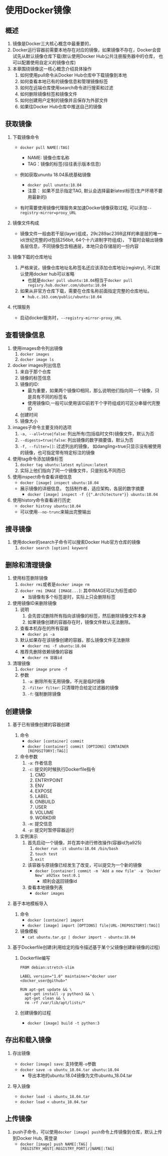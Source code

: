 # 使用Docker镜像

## 概述

1. 镜像是Docker三大核心概念中最重要的，
2. Docker运行容器前需要本地存在对应的镜像，如果镜像不存在，Docker会尝试先从默认镜像仓库下载(默认使用Docker Hub公共注册服务器中的仓库， 也可以配置使用自定义的镜像仓库)
3. 本章围绕镜像这一核心概念介绍具体操作
   1. 如何使用pull命令从Docker Hub仓库中下载镜像到本地
   2. 如何查看本地已有的镜像信息和管理镜像标签
   3. 如何在远端仓库使用search命令进行搜索和过滤
   4. 如何删除镜像标签和镜像文件
   5. 如何创建用户定制的镜像并且保存为外部文件
   6. 如果往Docker Hub仓库中推送自己的镜像

## 获取镜像

1. 下载镜像命令

   * `docker pull NAME[:TAG]`
     * NAME: 镜像仓库名称
     * TAG：镜像的标签(往往表示版本信息)

   * 例如获取ununtu 18.04系统基础镜像
     * `docker pull ununtu:18.04`
     * 注意： 如果不显示指定TAG, 默认会选择最新latest标签(生产环境不要用最新的)
   * 有时需要使用镜像代理服务来加速Docker镜像获取过程, 可以添加`--registry-mirror=proxy_URL`

2. 镜像文件构成

   * 镜像文件一般由若干层(layer)组成，29c289ac2398这样的串是层的唯一id(世纪完整的id包括256bit, 64个十六进制字符组成)， 下载时会输出镜像各层信息，不同镜像包含相通层，本地只会存储层的一份内容

3. 镜像下载的仓库地址

   1. 严格来说，镜像仓库地址名称签名还应该添加仓库地址(registry), 不过默认使用docker hub可以省略
      * 也就是`docker pull ubuntu:18.04`相当于`docker pull regisry.hub.docker.com/ubuntu:18.04`
   2. 如果从非官方仓库下载，需要在仓库名称前面指定完整的仓库地址。
      * `hub.c.163.com/public/ubuntu:18.04`

5. 代理服务

   * 启动docker服务时，`--registry-mirror-proxy_URL`

## 查看镜像信息

1. 使用images命令列出镜像
   1. `docker images`
   2. `docker image ls`
2. docker images列出信息
   1. 来自于那个仓库
   2. 镜像的标签信息
   3. 镜像的ID: 
      * 最为重要，如果两个镜像ID相同，那么说明他们指向同一个镜像，只是具有不同的标签名
      * 使用镜像ID,一般可以使用该ID前若干个字符组成的可区分串替代完整ID
   4. 创建时间
   5. 镜像大小
3. images子命令主要支持的选项
   1. `-a, --all=true|false`:  列出所有(包括临时文件)镜像文件，默认为否
   2. `--digests=true|false`: 列出镜像的数字摘要值，默认为否
   3. `-f, --filter=[]`: 过滤列出的镜像， 如dangling=true只显示没有被使用的镜像，也可指定带有特定标注的镜像
4. 使用tag命令添加镜像标签
   1. `docker tag ubuntu:latest mylinux:latest`
   2. 实际上他们指向了同一个镜像文件，只是别名不同而已
5. 使用inspect命令查看详细信息
   * `docker [image] inspect ubuntu:18.04`
   * 展示镜像的详细信息， 包括制作者，适应架构，各层的数字摘要
     * `docker [image] inspect -f {{".Architecture"}} ubuntu:18.04`
6. 使用history命令查看进行历史
   * `docker histroy ubuntu:18.04`
   * 可以使用`--no-trunc`来输出完整输出

## 搜寻镜像

1. 使用docker的search子命令可以搜索Docker Hub官方仓库的镜像
   1. `docker search [option] keyword`

## 删除和清理镜像

1. 使用标签删除镜像
   1. `docker rmi`或者是`docker image rm`
   2. `docker rmi IMAGE [IMAGE...]`: 其中IMAGE可以为标签或ID
      * 当镜像有多个标签是时，实际上只会删除标签
2. 使用镜像ID来删除镜像
   1. 说明
      1. 会先尝试删除所有指向该镜像的标签，然后删除镜像文件本身
      2. 如果镜像创建的容器存在时，镜像文件默认无法删除。
   2. 查看本机存在的所有容器
      * `docker ps -a`
   3. 默认如果存在该镜像创建的容器，那么镜像文件无法删除
      * `docker rmi -f ubuntu:18.04`
   4. 推荐先删除依赖镜像的容器
      * `docker rm 容器id`
3. 清理镜像
   1. `docker image prune -f`
   2. 参数
      1. `-a`: 删除所有无用镜像，不光是临时镜像
      2. `-filter filter`: 只清理符合给定过滤器的镜像
      3. `-f`: 强制删除镜像

## 创建镜像

1. 基于已有镜像创建的容器创建

   1. 命令
      * `docker [container] commit`
      * `docker [container] commit [OPTIONS] CONTAINER [REPOSITORY[:TAG]]`
   2. 命令参数
      1. `-a`: 作者信息
      2. `-c`: 提交的时候执行Dockerfile指令
         1. CMD
         2. ENTRYPOINT
         3. ENV
         4. EXPOSE
         5. LABEL
         6. ONBUILD
         7. USER
         8. VOLUME
         9. WORKDIR
      3. `-m`:  提交信息
      4. `-p`: 提交时暂停容器运行
   3. 实例演示
      1. 首先启动一个镜像，并在其中进行修改操作(容器id为a925)
         1. `docker run -it ubuntu:18.04 /bin/bash`
         2. `touch test`
         3. `exit`
      2. 该容器与原镜像已经发生了改变，可以提交为一个新的镜像
         * `docker [container] commit -m 'Add a new file' -a 'Docker New' a925xx test:0.1`
           * 顺利会返回镜像id
      3. 查看本地镜像列表
         * `docker images`

2. 基于本地模板导入

   1. 命令
      * `docker [container] import`
      * `docker [image] import [OPTIONS] file|URL-[REPOSITORY[:TAG]]`
   2. 镜像模板
      * `cat ubuntu.tar.gz | docker import - ubuntu:18.04`

3. 基于Dockerfile创建(利用给定的指令描述基于某个父镜像创建新镜像的过程)

   1. Dockerfile编写

      ```
      FROM debian:stretch-slim
      
      LABEL version="1.0" maintainer="docker user <docker_user@github>"
      
      RUN apt-get update && \
      	apt-get install -y python3 && \
      	apt-get clean && \
      	rm -rf /var/lib/apt/lists/*
      ```

   2. 创建镜像的过程
      
      * `docker [image] build -t python:3` 

##  存出和载入镜像

1. 存出镜像
   * `docker [image] save`:  支持使用`-o`参数
   * `docker save -o ubuntu_18.04.tar ubuntu:18.04`
     * 导出本地的ubuntu:18.04镜像为文件ubuntu_18.04.tar

2. 导入镜像
   * `docker load -i ubuntu_18.04.tar`
   * `docker load < ubuntu_18.04.tar`

## 上传镜像

1. push子命令，可以使用`docker [image] push`命令上传镜像到仓库，默认上传到Docker Hub, 需登录
   * `docker [image] push NAME[:TAG] | [REGISTRY_HOST[:REGISTRY_PORT]/]NAME[:TAG]`